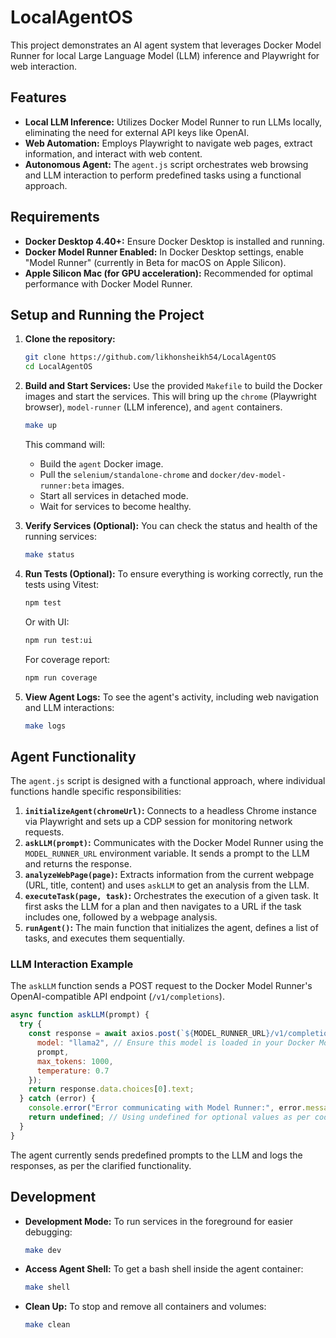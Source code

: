 # LocalAgentOS

This project demonstrates an AI agent system that leverages Docker Model Runner for local Large Language Model (LLM) inference and Playwright for web interaction.

## Features

- **Local LLM Inference:** Utilizes Docker Model Runner to run LLMs locally, eliminating the need for external API keys like OpenAI.
- **Web Automation:** Employs Playwright to navigate web pages, extract information, and interact with web content.
- **Autonomous Agent:** The `agent.js` script orchestrates web browsing and LLM interaction to perform predefined tasks using a functional approach.

## Requirements

- **Docker Desktop 4.40+:** Ensure Docker Desktop is installed and running.
- **Docker Model Runner Enabled:** In Docker Desktop settings, enable "Model Runner" (currently in Beta for macOS on Apple Silicon).
- **Apple Silicon Mac (for GPU acceleration):** Recommended for optimal performance with Docker Model Runner.

## Setup and Running the Project

1.  **Clone the repository:**
    ```bash
    git clone https://github.com/likhonsheikh54/LocalAgentOS
    cd LocalAgentOS
    ```

2.  **Build and Start Services:**
    Use the provided `Makefile` to build the Docker images and start the services. This will bring up the `chrome` (Playwright browser), `model-runner` (LLM inference), and `agent` containers.

    ```bash
    make up
    ```

    This command will:
    - Build the `agent` Docker image.
    - Pull the `selenium/standalone-chrome` and `docker/dev-model-runner:beta` images.
    - Start all services in detached mode.
    - Wait for services to become healthy.

3.  **Verify Services (Optional):**
    You can check the status and health of the running services:

    ```bash
    make status
    ```

4.  **Run Tests (Optional):**
    To ensure everything is working correctly, run the tests using Vitest:

    ```bash
    npm test
    ```
    Or with UI:
    ```bash
    npm run test:ui
    ```
    For coverage report:
    ```bash
    npm run coverage
    ```

5.  **View Agent Logs:**
    To see the agent's activity, including web navigation and LLM interactions:

    ```bash
    make logs
    ```

## Agent Functionality

The `agent.js` script is designed with a functional approach, where individual functions handle specific responsibilities:

1.  **`initializeAgent(chromeUrl)`:** Connects to a headless Chrome instance via Playwright and sets up a CDP session for monitoring network requests.
2.  **`askLLM(prompt)`:** Communicates with the Docker Model Runner using the `MODEL_RUNNER_URL` environment variable. It sends a prompt to the LLM and returns the response.
3.  **`analyzeWebPage(page)`:** Extracts information from the current webpage (URL, title, content) and uses `askLLM` to get an analysis from the LLM.
4.  **`executeTask(page, task)`:** Orchestrates the execution of a given task. It first asks the LLM for a plan and then navigates to a URL if the task includes one, followed by a webpage analysis.
5.  **`runAgent()`:** The main function that initializes the agent, defines a list of tasks, and executes them sequentially.

### LLM Interaction Example

The `askLLM` function sends a POST request to the Docker Model Runner's OpenAI-compatible API endpoint (`/v1/completions`).

```javascript
async function askLLM(prompt) {
  try {
    const response = await axios.post(`${MODEL_RUNNER_URL}/v1/completions`, {
      model: "llama2", // Ensure this model is loaded in your Docker Model Runner
      prompt,
      max_tokens: 1000,
      temperature: 0.7
    });
    return response.data.choices[0].text;
  } catch (error) {
    console.error("Error communicating with Model Runner:", error.message);
    return undefined; // Using undefined for optional values as per coding standards
  }
}
```

The agent currently sends predefined prompts to the LLM and logs the responses, as per the clarified functionality.

## Development

-   **Development Mode:** To run services in the foreground for easier debugging:
    ```bash
    make dev
    ```
-   **Access Agent Shell:** To get a bash shell inside the agent container:
    ```bash
    make shell
    ```
-   **Clean Up:** To stop and remove all containers and volumes:
    ```bash
    make clean